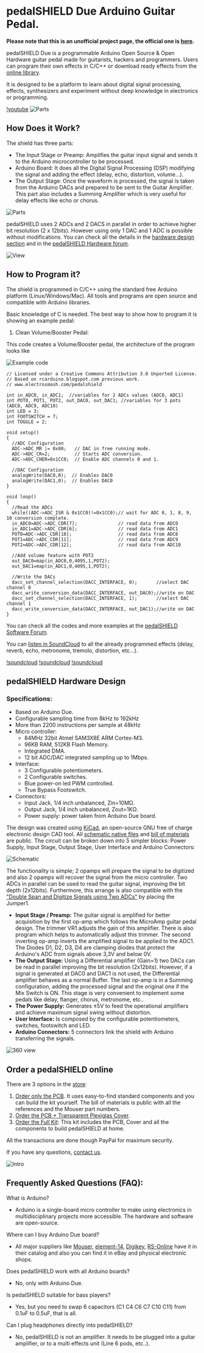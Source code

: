 # pedalSHIELD Due Arduino Guitar Pedal.
**Please note that this is an unofficial project page, the official one is
[here](http://www.electrosmash.com/pedalshield).**

pedalSHIELD Due is a programmable Arduino Open Source & Open Hardware guitar pedal made for
guitarists, hackers and programmers. Users can program their own effects in C/C++ or download
ready effects from the [online library](http://www.electrosmash.com/forum/software-pedalshield).

It is designed to be a platform to learn about digital signal processing, effects, synthesizers
and experiment without deep knowledge in electronics or programming.

[!youtube](COPaqJBekBQ)
![Parts](https://aknuds1.github.io/electrosmash-pedalshield/images/pedalSHIELD-parts-small.jpg)

## How Does it Work?

The shield has three parts:

* The Input Stage or Preamp: Amplifies the guitar input signal and sends it to the Arduino
microcontroller to be processed.
* Arduino Board: It does all the Digital Signal Processing (DSP) modifying the signal and
adding the effect (delay, echo, distortion, volume...).
* The Output Stage: Once the waveform is processed, the signal is taken from the Arduino DACs
and prepared to be sent to the Guitar Amplifier. This part also includes a Summing Amplifier
which is very useful for delay effects like echo or chorus.

![Parts](https://aknuds1.github.io/electrosmash-pedalshield/images/pedalshield-arduino-guitar-pedal-diagram.jpg)

pedalSHIELD uses 2 ADCs and 2 DACS in parallel in order to achieve higher bit resolution
(2 x 12bits). However using only 1 DAC and 1 ADC is possible without modifications. You
can check all the details in the
[hardware design section](http://www.electrosmash.com/pedalshield#hw) and in the
[pedalSHIELD Hardware forum](http://www.electrosmash.com/forum/hardware-pedalshield).

![View](https://aknuds1.github.io/electrosmash-pedalshield/images/pedalSHIELD-PCB-360-view-small.jpg)

## How to Program it?

The shield is programmed in C/C++ using the standard free Arduino platform (Linux/Windows/Mac).
All tools and programs are open source and compatible with Arduino libraries.

Basic knowledge of C is needed. The best way to show how to program it is showing an example pedal:

1. Clean Volume/Booster Pedal:

  This code creates a Volume/Booster pedal, the architecture of the program looks like

![Example code](https://aknuds1.github.io/electrosmash-pedalshield/images/example-code.jpg)

    // Licensed under a Creative Commons Attribution 3.0 Unported License.
    // Based on rcarduino.blogspot.com previous work.
    // www.electrosmash.com/pedalshield

    int in_ADC0, in_ADC1;  //variables for 2 ADCs values (ADC0, ADC1)
    int POT0, POT1, POT2, out_DAC0, out_DAC1; //variables for 3 pots (ADC8, ADC9, ADC10)
    int LED = 3;
    int FOOTSWITCH = 7;
    int TOGGLE = 2;

    void setup()
    {
      //ADC Configuration
      ADC->ADC_MR |= 0x80;   // DAC in free running mode.
      ADC->ADC_CR=2;         // Starts ADC conversion.
      ADC->ADC_CHER=0x1CC0;  // Enable ADC channels 0 and 1.  

      //DAC Configuration
      analogWrite(DAC0,0);  // Enables DAC0
      analogWrite(DAC1,0);  // Enables DAC0
    }

    void loop()
    {
      //Read the ADCs
      while((ADC->ADC_ISR & 0x1CC0)!=0x1CC0);// wait for ADC 0, 1, 8, 9, 10 conversion complete.
      in_ADC0=ADC->ADC_CDR[7];               // read data from ADC0
      in_ADC1=ADC->ADC_CDR[6];               // read data from ADC1  
      POT0=ADC->ADC_CDR[10];                 // read data from ADC8        
      POT1=ADC->ADC_CDR[11];                 // read data from ADC9   
      POT2=ADC->ADC_CDR[12];                 // read data from ADC10

      //Add volume feature with POT2
      out_DAC0=map(in_ADC0,0,4095,1,POT2);
      out_DAC1=map(in_ADC1,0,4095,1,POT2);

      //Write the DACs
      dacc_set_channel_selection(DACC_INTERFACE, 0);       //select DAC channel 0
      dacc_write_conversion_data(DACC_INTERFACE, out_DAC0);//write on DAC
      dacc_set_channel_selection(DACC_INTERFACE, 1);       //select DAC channel 1
      dacc_write_conversion_data(DACC_INTERFACE, out_DAC1);//write on DAC
    }

You can check all the codes and more examples at the [pedalSHIELD Software Forum](http://www.electrosmash.com/forum/software-pedalshield).

You can [listen in SoundCloud](https://soundcloud.com/electro-smash) to all the already
programmed effects (delay, reverb, echo, metronome, tremolo, distortion, etc...).

[!soundcloud](122503208)
[!soundcloud](122504367)
[!soundcloud](122498414)

## pedalSHIELD Hardware Design

### Specifications:

* Based on Arduino Due.
* Configurable sampling time from 8kHz to 192kHz
* More than 2200 instructions per sample at 48kHz
* Micro controller:
  * 84MHz 32bit Atmel SAM3X8E ARM Cortex-M3.
  * 96KB RAM, 512KB Flash Memory.
  * Integrated DMA.
  * 12 bit ADC/DAC integrated sampling up to 1Mbps.
* Interface:
  * 3 Configurable potentiometers.
  * 2 Configurable switches.
  * Blue power-on led PWM controlled.
  * True Bypass Footswitch.
* Connectors:
  * Input Jack, 1/4 inch unbalanced, Zin=10MΩ.
  * Output Jack, 1/4 inch unbalanced, Zout=1KΩ.
  * Power supply: power taken from Arduino Due board.

The design was created using [KiCad](http://www.kicad-pcb.org/), an open-source GNU
free of charge electronic design CAD tool. All
[schematic native files](http://www.electrosmash.com/forum/hardware-pedalshield/18-kicad-schematics-pedalshield)
and
[bill of materials](http://www.electrosmash.com/forum/hardware-pedalshield/17-pedalshield-bill-of-materials-and-alternatives)
are public. The circuit can be broken down into 5 simpler blocks: Power Supply, Input Stage,
Output Stage, User Interface and Arduino Connectors:

![Schematic](https://aknuds1.github.io/electrosmash-pedalshield/images/pedalshield-schematic-small.png)

The functionality is simple; 2 opamps will prepare the signal to be digitized and also 2
opamps will recover the signal from the micro controller. Two ADCs in parallel can be used
to read the guitar signal, improving the bit depth (2x12bits). Furthermore, this arrange is
also compatible with the
["Double Span and Digitize Signals using Two ADCs"](http://www.electrosmash.com/forum/hardware-pedalshield/22-double-span-and-digitize-signals-using-two-adcs)
by placing the Jumper1.

* **Input Stage / Preamp:** The guitar signal is amplified for better acquisition by the first
op-amp which follows the MicroAmp guitar pedal design. The trimmer VR1 adjusts the gain of
this amplifier. There is also program which helps to automatically adjust this trimmer. The
second inverting op-amp inverts the amplified signal to be applied to the ADC1. The Diodes
D1, D2, D3, D4 are clamping diodes that protect the Arduino's ADC from signals above 3,3V and
below 0V.
* **The Output Stage:** Using a Differential amplifier (Gain=1) two DACs can be read in parallel
improving the bit resolution (2x12bits). However, if a signal is generated at DAC0 and DAC1 is
not used, the Differential amplifier behaves as a normal Buffer. The last op-amp is in a Summing
configuration, adding the processed signal and the original one if the Mix Switch is ON. This
stage is very convenient to implement some pedals like delay, flanger, chorus, metronome, etc..
* **The Power Supply:** Generates ±5V to feed the operational amplifiers and achieve maximum
signal swing without distortion.
* **User Interface:** Is composed by the configurable potentiometers, switches, footswitch and LED.
* **Arduino Connectors:** 5 connectors link the shield with Arduino transferring the signals.

![360 view](https://aknuds1.github.io/electrosmash-pedalshield/images/pedalSHIELD-360-view-small.jpg)

## Order a pedalSHIELD online

There are 3 options in the [store](http://store.electrosmash.com/index.php?route=product/category&path=33):

1. [Order only the PCB](http://store.electrosmash.com/index.php?route=product/product&product_id=50).
It uses easy-to-find standard components and you can build the kit yourself. The bill of materials
is public with all the references and the Mouser part numbers.
2. [Order the PCB + Transparent Plexiglas Cover](http://store.electrosmash.com/index.php?route=product/product&product_id=51).
3. [Order the Full Kit](http://store.electrosmash.com/index.php?route=product/product&product_id=31):
This kit includes the PCB, Cover and all the components to build pedalSHIELD at home.

All the transactions are done though PayPal for maximum security.

If you have any questions, [contact us](http://www.electrosmash.com/contact).

![Intro](https://aknuds1.github.io/electrosmash-pedalshield/images/pedalSHIELD-intro.jpg)

## Frequently Asked Questions (FAQ):

What is Arduino?

* Arduino is a single-board micro controller to make using electronics in multidisciplinary
projects more accessible. The hardware and software are open-source.

Where can I buy Arduino Due board?

* All major suppliers like [Mouser](http://es.mouser.com/ProductDetail/Arduino/A000062/?qs=sGAEpiMZZMs5EsmM6MQhfSBmF%252bOwLqsr), [element-14](http://www.element14.com/community/search.jspa?q=arduino+due), [Digikey](http://www.digikey.com/product-search/en?vendor=0&keywords=arduino+due), [RS-Online](http://uk.rs-online.com/web/p/processor-microcontroller-development-kits/7697412/?searchTerm=arduino+due&relevancy-data=636F3D3126696E3D4931384E44656661756C74266C753D656E266D6D3D6D61746368616C6C7061727469616C26706D3D5E5C442B5C735C442B2426706F3D3926736E3D592673743D4B4559574F52445F4D554C54495F414C504841267573743D61726475696E6F206475652673633D592677633D4E4F4E4526) have it in their catalog and also you can find it in eBay and physical electronic shops.

Does pedalSHIELD work with all Arduino boards?

* No, only with Arduino Due.

Is pedalSHIELD suitable for bass players?

* Yes, but you need to swap 6 capacitors (C1 C4 C6 C7 C10 C11) from 0.1uF to 0.5uF, that is all.

Can I plug headphones directly into pedalSHIELD?

* No, pedalSHIELD is not an amplifier. It needs to be plugged into a guitar amplifier, or
to a multi effects unit (Line 6 pods, etc..).
